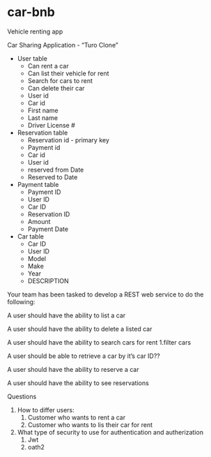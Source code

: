 # car-bnb
Vehicle renting app

Car Sharing Application - “Turo Clone”

* User table
    * Can rent a car
    * Can list their vehicle for rent
    * Search for cars to rent
    * Can delete their car
    * User id
    * Car id
    * First name
    * Last name
    * Driver License #
* Reservation table
    * Reservation id - primary key
    * Payment id
    * Car id
    * User id
    * reserved from Date
    * Reserved to Date
* Payment table
    * Payment ID
    * User ID
    * Car ID
    * Reservation ID
    * Amount
    * Payment Date
* Car table
    * Car ID
    * User ID
    * Model
    * Make
    * Year
    * DESCRIPTION


Your team has been tasked to develop a REST web service to do the following:

A user should have the ability to list a car

A user should have the ability to delete a listed car

A user should have the ability to search cars for rent
1.filter cars

A user should be able to retrieve a car by it’s car ID??

A user should have the ability to reserve a car

A user should have the ability to see reservations


Questions
1. How to differ users:
    1. Customer who wants to rent a car
    2. Customer who wants to lis their car for rent
2. What type of security to use for authentication and autherization
    1. Jwt
    2. oath2
